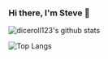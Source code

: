 ### Hi there, I'm Steve 👋

![diceroll123's github stats](https://github-readme-stats.vercel.app/api?username=diceroll123&theme=dracula&count_private=true&show_icons=true&hide_rank=true&custom_title=My%20Github%20Stats)

![Top Langs](https://github-readme-stats.vercel.app/api/top-langs/?username=diceroll123&layout=compact&theme=dracula&exclude_repo=facebook-chat-api,Meta-Tile-Widget&hide=Coffeescript,HTML)



<!--
**diceroll123/diceroll123** is a ✨ _special_ ✨ repository because its `README.md` (this file) appears on your GitHub profile.

Here are some ideas to get you started:

- 🔭 I’m currently working on ...
- 🌱 I’m currently learning ...
- 👯 I’m looking to collaborate on ...
- 🤔 I’m looking for help with ...
- 💬 Ask me about ...
- 📫 How to reach me: ...
- 😄 Pronouns: ...
- ⚡ Fun fact: ...
-->
